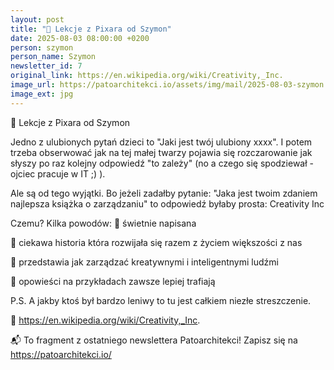 ```yaml
---
layout: post
title: "📝 Lekcje z Pixara od Szymon"
date: 2025-08-03 08:00:00 +0200
person: szymon
person_name: Szymon
newsletter_id: 7
original_link: https://en.wikipedia.org/wiki/Creativity,_Inc.
image_url: https://patoarchitekci.io/assets/img/mail/2025-08-03-szymon.jpg
image_ext: jpg
---
```


📝 Lekcje z Pixara od Szymon

Jedno z ulubionych pytań dzieci to "Jaki jest twój ulubiony xxxx". I potem trzeba obserwować jak na tej małej twarzy pojawia się rozczarowanie jak słyszy po raz kolejny odpowiedź "to zależy" (no a czego się spodziewał - ojciec pracuje w IT ;) ).

Ale są od tego wyjątki. Bo jeżeli zadałby pytanie: "Jaka jest twoim zdaniem najlepsza książka o zarządzaniu" to odpowiedź byłaby prosta: Creativity Inc

Czemu? Kilka powodów:
🔸 świetnie napisana

🔸 ciekawa historia która rozwijała się razem z życiem większości z nas

🔸 przedstawia jak zarządzać kreatywnymi i inteligentnymi ludźmi

🔸 opowieści na przykładach zawsze lepiej trafiają

P.S. A jakby ktoś był bardzo leniwy to tu jest całkiem niezłe streszczenie.

🔗 https://en.wikipedia.org/wiki/Creativity,_Inc.

📬 To fragment z ostatniego newslettera Patoarchitekci! Zapisz się na https://patoarchitekci.io/